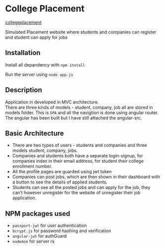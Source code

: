 # College Placement

[collegeplacement](https://warm-headland-28579.herokuapp.com/)

Simulated Placement website where students and companies can register and student can apply for jobs

## Installation
Install all depandency with `npm install`

Run the server using `node app.js`

## Description
Application in developed in MVC architecture. <br>
There are three kinds of models - student, company, job all are stored in models folder. This is `SPA` and all the navigtion is done 
using angular router. 
The angular has been built but I have still attached the angular-src.

## Basic Architecture

* There are two types of users - students and companies and three models
student, company, jobs.
* Companies and students both have a separate login-signup, for companies
index in their email address, for student their college enrollment number.
* All the profile pages are guarded using jwt token
* Companies can post jobs, which are then shown in their dashboard with a
button to see the details of applied students.
* Students can see all the posted jobs and can apply for the job, they can’t
however unregister for the website of unregister their job application.

## NPM packages used

* `passport-jwt` for user authentication
* `bcrypt.js` for password hashing and verification
* `angular-jwt` for authGuard
* `nodemon` for server rs

